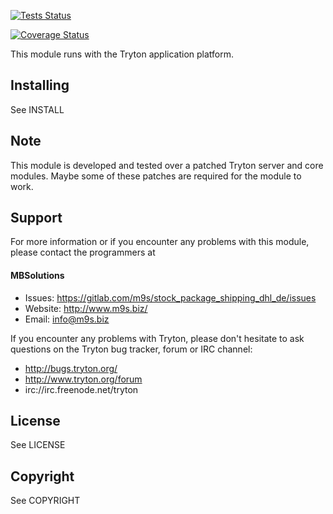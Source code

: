 [![Tests Status](https://m9s.gitlab.io/stock_package_shipping_dhl_de/junit/junit-badge.svg)](https://m9s.gitlab.io/stock_package_shipping_dhl_de)

[![Coverage Status](https://m9s.gitlab.io/stock_package_shipping_dhl_de/coverage/coverage-badge.svg)](https://m9s.gitlab.io/stock_package_shipping_dhl_de)

This module runs with the Tryton application platform.

Installing
----------

See INSTALL

Note
----

This module is developed and tested over a patched Tryton server and
core modules. Maybe some of these patches are required for the module to work.

Support
-------

For more information or if you encounter any problems with this module,
please contact the programmers at

#### MBSolutions

   * Issues:   https://gitlab.com/m9s/stock_package_shipping_dhl_de/issues
   * Website:  http://www.m9s.biz/
   * Email:    info@m9s.biz

If you encounter any problems with Tryton, please don't hesitate to ask
questions on the Tryton bug tracker, forum or IRC channel:

   * http://bugs.tryton.org/
   * http://www.tryton.org/forum
   * irc://irc.freenode.net/tryton

License
-------

See LICENSE

Copyright
---------

See COPYRIGHT

